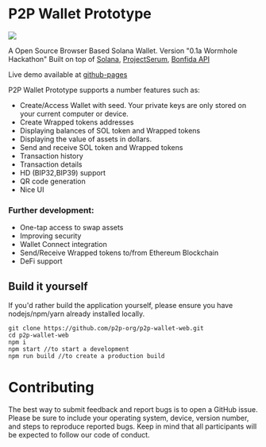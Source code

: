 # P2P Wallet Prototype

![](https://cdn.discordapp.com/attachments/737610668726812763/777332772540645376/wallets_web2x.png)

A Open Source Browser Based Solana Wallet. Version "0.1a Wormhole Hackathon"
Built on top of [Solana](https://github.com/solana-labs), [ProjectSerum](https://github.com/project-serum), [Bonfida API](https://docs.bonfida.com/#project-serum)

Live demo available at [github-pages](https://p2p-org.github.io/p2p-wallet-web/)


P2P Wallet Prototype supports a number features such as:

* Create/Access Wallet with seed. Your private keys are only stored on your current computer or device. 
* Create Wrapped tokens addresses
* Displaying balances of SOL token and Wrapped tokens
* Displaying the value of assets in dollars. 
* Send and receive SOL token and Wrapped tokens
* Transaction history
* Transaction details
* HD (BIP32,BIP39) support
* QR code generation
* Nice UI

### Further development:

- One-tap access to swap assets 
- Improving security
- Wallet Connect integration
- Send/Receive Wrapped tokens to/from Ethereum Blockchain
- DeFi support

## Build it yourself

If you'd rather build the application yourself, please ensure you have nodejs/npm/yarn already installed locally.

```
git clone https://github.com/p2p-org/p2p-wallet-web.git 
cd p2p-wallet-web
npm i
npm start //to start a development
npm run build //to create a production build 
```

# Contributing
The best way to submit feedback and report bugs is to open a GitHub issue. Please be sure to include your operating system, device, version number, and steps to reproduce reported bugs. Keep in mind that all participants will be expected to follow our code of conduct.
